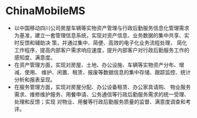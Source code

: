 # ChinaMobileMS
- 以中国移动四川公司房屋车辆等实物资产管理与行政后勤服务信息化管理需求为基准，建立一套管理信息系统，实现对资产信息、业务数据的集中共享、实时反馈和辅助决 策，并通过集中、简便、高效的电子化业务流程处理， 简化工作程序，提高内部客户需求响应速度，提升内部客户对行政后勤服务工作的感知度、满意度。 
- 在资产管理方面，实现对房屋、土地、办公设施、车辆等实物资产分布、增减、使用、 维护、闲置、租赁、报废等数据信息的集中存储、跟踪监控、统计分析和报表呈现。 
- 在服务管理方面，实现对房屋分配、办公设备租赁、办公家具请购、 物业服务需求、维修维护服务、用餐申请、公务通信等行政后勤服务需求的统一受理、处理和反馈；实现 对物业、用餐等行政后勤服务质量的监督、满意度调查和考评。
